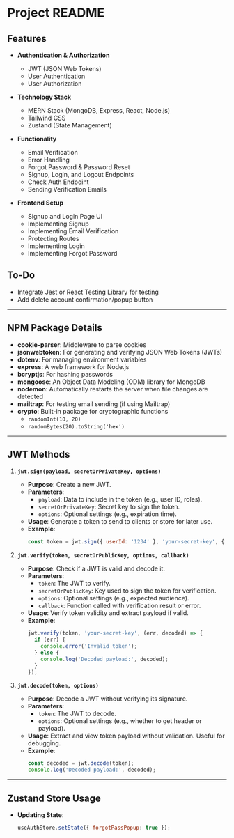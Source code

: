 # Project README

## Features

- **Authentication & Authorization**
  - JWT (JSON Web Tokens)
  - User Authentication
  - User Authorization

- **Technology Stack**
  - MERN Stack (MongoDB, Express, React, Node.js)
  - Tailwind CSS
  - Zustand (State Management)

- **Functionality**
  - Email Verification
  - Error Handling
  - Forgot Password & Password Reset
  - Signup, Login, and Logout Endpoints
  - Check Auth Endpoint
  - Sending Verification Emails

- **Frontend Setup**
  - Signup and Login Page UI
  - Implementing Signup
  - Implementing Email Verification
  - Protecting Routes
  - Implementing Login
  - Implementing Forgot Password

## To-Do
- Integrate Jest or React Testing Library for testing
- Add delete account confirmation/popup button

---

## NPM Package Details

- **cookie-parser**: Middleware to parse cookies
- **jsonwebtoken**: For generating and verifying JSON Web Tokens (JWTs)
- **dotenv**: For managing environment variables
- **express**: A web framework for Node.js
- **bcryptjs**: For hashing passwords
- **mongoose**: An Object Data Modeling (ODM) library for MongoDB
- **nodemon**: Automatically restarts the server when file changes are detected
- **mailtrap**: For testing email sending (if using Mailtrap)
- **crypto**: Built-in package for cryptographic functions
  - `randomInt(10, 20)`
  - `randomBytes(20).toString('hex')`

---

## JWT Methods

1. **`jwt.sign(payload, secretOrPrivateKey, options)`**
   - **Purpose**: Create a new JWT.
   - **Parameters**:
     - `payload`: Data to include in the token (e.g., user ID, roles).
     - `secretOrPrivateKey`: Secret key to sign the token.
     - `options`: Optional settings (e.g., expiration time).
   - **Usage**: Generate a token to send to clients or store for later use.
   - **Example**:
     ```javascript
     const token = jwt.sign({ userId: '1234' }, 'your-secret-key', { expiresIn: '1h' });
     ```

2. **`jwt.verify(token, secretOrPublicKey, options, callback)`**
   - **Purpose**: Check if a JWT is valid and decode it.
   - **Parameters**:
     - `token`: The JWT to verify.
     - `secretOrPublicKey`: Key used to sign the token for verification.
     - `options`: Optional settings (e.g., expected audience).
     - `callback`: Function called with verification result or error.
   - **Usage**: Verify token validity and extract payload if valid.
   - **Example**:
     ```javascript
     jwt.verify(token, 'your-secret-key', (err, decoded) => {
       if (err) {
         console.error('Invalid token');
       } else {
         console.log('Decoded payload:', decoded);
       }
     });
     ```

3. **`jwt.decode(token, options)`**
   - **Purpose**: Decode a JWT without verifying its signature.
   - **Parameters**:
     - `token`: The JWT to decode.
     - `options`: Optional settings (e.g., whether to get header or payload).
   - **Usage**: Extract and view token payload without validation. Useful for debugging.
   - **Example**:
     ```javascript
     const decoded = jwt.decode(token);
     console.log('Decoded payload:', decoded);
     ```

---

## Zustand Store Usage

- **Updating State**:
  ```javascript
  useAuthStore.setState({ forgotPassPopup: true });
